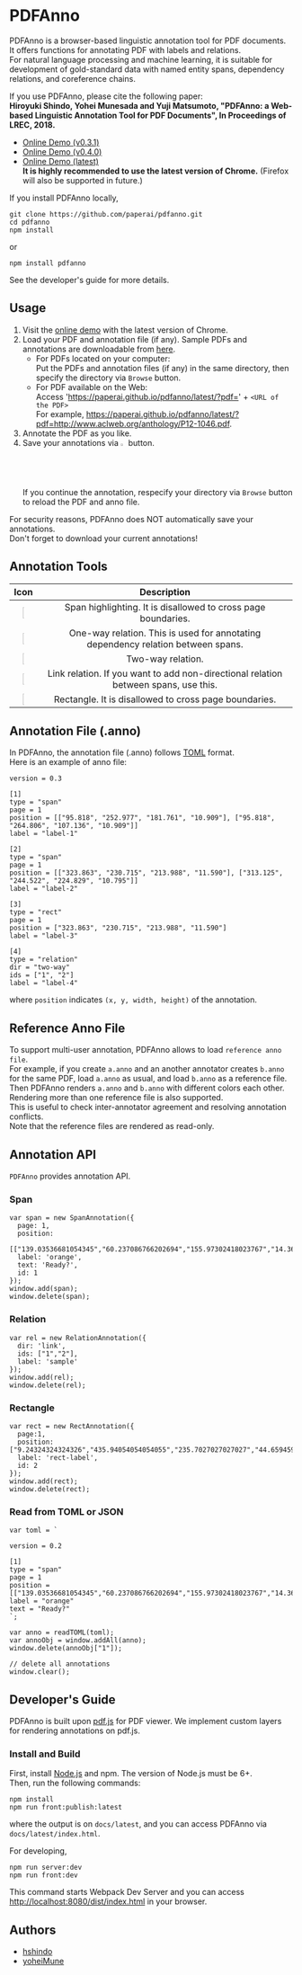 # PDFAnno
PDFAnno is a browser-based linguistic annotation tool for PDF documents.  
It offers functions for annotating PDF with labels and relations.  
For natural language processing and machine learning, it is suitable for development of gold-standard data with named entity spans, dependency relations, and coreference chains.

If you use PDFAnno, please cite the following paper:  
**Hiroyuki Shindo, Yohei Munesada and Yuji Matsumoto, "PDFAnno: a Web-based Linguistic Annotation Tool for PDF Documents", In Proceedings of LREC, 2018.**


* [Online Demo (v0.3.1)](https://paperai.github.io/pdfanno/0.3.1/)
* [Online Demo (v0.4.0)](https://paperai.github.io/pdfanno/0.4.0/)
* [Online Demo (latest)](https://paperai.github.io/pdfanno/latest/)  
**It is highly recommended to use the latest version of Chrome.** (Firefox will also be supported in future.)

If you install PDFAnno locally,
```
git clone https://github.com/paperai/pdfanno.git
cd pdfanno
npm install
```
or
```
npm install pdfanno
```
See the developer's guide for more details.

## Usage
1. Visit the [online demo](https://paperai.github.io/pdfanno/latest/) with the latest version of Chrome.
1. Load your PDF and annotation file (if any). Sample PDFs and annotations are downloadable from [here](https://cl.naist.jp/%7Eshindo/pdfanno_material.zip).
    * For PDFs located on your computer:  
    Put the PDFs and annotation files (if any) in the same directory, then specify the directory via `Browse` button.
    * For PDF available on the Web:  
    Access 'https://paperai.github.io/pdfanno/latest/?pdf=' + `<URL of the PDF>`  
    For example, https://paperai.github.io/pdfanno/latest/?pdf=http://www.aclweb.org/anthology/P12-1046.pdf.  
1. Annotate the PDF as you like.
1. Save your annotations via <img src="https://github.com/paperai/pdfanno/blob/master/icons/fa-download.png" width="2%"> button.  
If you continue the annotation, respecify your directory via `Browse` button to reload the PDF and anno file.

For security reasons, PDFAnno does NOT automatically save your annotations.  
Don't forget to download your current annotations!  

## Annotation Tools
| Icon | Description |
|:---:|:---:|
| <img src="https://github.com/paperai/pdfanno/blob/master/icons/fa-pencil.png" width="7%"> | Span highlighting. It is disallowed to cross page boundaries. |
| <img src="https://github.com/paperai/pdfanno/blob/master/icons/fa-long-arrow-right.png" width="7%"> | One-way relation. This is used for annotating dependency relation between spans. |
| <img src="https://github.com/paperai/pdfanno/blob/master/icons/fa-arrows-h.png" width="7%"> | Two-way relation. |
| <img src="https://github.com/paperai/pdfanno/blob/master/icons/fa-minus.png" width="7%"> | Link relation. If you want to add non-directional relation between spans, use this. |
| <img src="https://github.com/paperai/pdfanno/blob/master/icons/fa-square-o.png" width="7%"> | Rectangle. It is disallowed to cross page boundaries. |

## Annotation File (.anno)
In PDFAnno, the annotation file (.anno) follows [TOML](https://github.com/toml-lang/toml) format.  
Here is an example of anno file:
```
version = 0.3

[1]
type = "span"
page = 1
position = [["95.818", "252.977", "181.761", "10.909"], ["95.818", "264.806", "107.136", "10.909"]]
label = "label-1"

[2]
type = "span"
page = 1
position = [["323.863", "230.715", "213.988", "11.590"], ["313.125", "244.522", "224.829", "10.795"]]
label = "label-2"

[3]
type = "rect"
page = 1
position = ["323.863", "230.715", "213.988", "11.590"]
label = "label-3"

[4]
type = "relation"
dir = "two-way"
ids = ["1", "2"]
label = "label-4"
```
where `position` indicates `(x, y, width, height)` of the annotation.  

## Reference Anno File
To support multi-user annotation, PDFAnno allows to load `reference anno file`.  
For example, if you create `a.anno` and an another annotator creates `b.anno` for the same PDF, load `a.anno` as usual, and load `b.anno` as a reference file. Then PDFAnno renders `a.anno` and `b.anno` with different colors each other. Rendering more than one reference file is also supported.   
This is useful to check inter-annotator agreement and resolving annotation conflicts.  
Note that the reference files are rendered as read-only.

## Annotation API
`PDFAnno` provides annotation API.

### Span
```
var span = new SpanAnnotation({
  page: 1,
  position:
 [["139.03536681054345","60.237086766202694","155.97302418023767","14.366197183098592"]],
  label: 'orange',
  text: 'Ready?',
  id: 1
});
window.add(span);
window.delete(span);
```

### Relation
```
var rel = new RelationAnnotation({
  dir: 'link',
  ids: ["1","2"],
  label: 'sample'
});
window.add(rel);
window.delete(rel);
```

### Rectangle
```
var rect = new RectAnnotation({
  page:1,
  position:["9.24324324324326","435.94054054054055","235.7027027027027","44.65945945945946"],
  label: 'rect-label',
  id: 2
});
window.add(rect);
window.delete(rect);
```

### Read from TOML or JSON
```
var toml = `

version = 0.2

[1]
type = "span"
page = 1
position = [["139.03536681054345","60.237086766202694","155.97302418023767","14.366197183098592"]]
label = "orange"
text = "Ready?"
`;

var anno = readTOML(toml);
var annoObj = window.addAll(anno);
window.delete(annoObj["1"]);

// delete all annotations
window.clear();
```

## Developer's Guide
PDFAnno is built upon [pdf.js](https://github.com/mozilla/pdf.js) for PDF viewer.
We implement custom layers for rendering annotations on pdf.js.

### Install and Build
First, install [Node.js](https://nodejs.org/) and npm. The version of Node.js must be 6+.  
Then, run the following commands:
```
npm install
npm run front:publish:latest
```
where the output is on `docs/latest`, and you can access PDFAnno via `docs/latest/index.html`.  

For developing,
```
npm run server:dev
npm run front:dev
```
This command starts Webpack Dev Server and you can access  [http://localhost:8080/dist/index.html](http://localhost:8080/dist/index.html) in your browser.

## Authors
* [hshindo](https://github.com/hshindo)
* [yoheiMune](https://github.com/yoheiMune)
